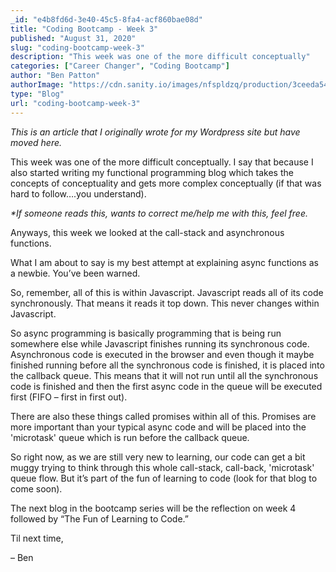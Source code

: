 ```yaml
---
_id: "e4b8fd6d-3e40-45c5-8fa4-acf860bae08d"
title: "Coding Bootcamp - Week 3"
published: "August 31, 2020"
slug: "coding-bootcamp-week-3"
description: "This week was one of the more difficult conceptually"
categories: ["Career Changer", "Coding Bootcamp"]
author: "Ben Patton"
authorImage: "https://cdn.sanity.io/images/nfspldzq/production/3ceeda54221c7c0614ecc51f955c7be39a1da34e-512x512.jpg"
type: "Blog"
url: "coding-bootcamp-week-3"
---
```


_This is an article that I originally wrote for my Wordpress site but have moved here._

This week was one of the more difficult conceptually. I say that because I also started writing my functional programming blog which takes the concepts of conceptuality and gets more complex conceptually (if that was hard to follow….you understand).

_\*If someone reads this, wants to correct me/help me with this, feel free._

Anyways, this week we looked at the call-stack and asynchronous functions.

What I am about to say is my best attempt at explaining async functions as a newbie. You’ve been warned.

So, remember, all of this is within Javascript. Javascript reads all of its code synchronously. That means it reads it top down. This never changes within Javascript.

So async programming is basically programming that is being run somewhere else while Javascript finishes running its synchronous code. Asynchronous code is executed in the browser and even though it maybe finished running before all the synchronous code is finished, it is placed into the callback queue. This means that it will not run until all the synchronous code is finished and then the first async code in the queue will be executed first (FIFO – first in first out).

There are also these things called promises within all of this. Promises are more important than your typical async code and will be placed into the 'microtask' queue which is run before the callback queue.

So right now, as we are still very new to learning, our code can get a bit muggy trying to think through this whole call-stack, call-back, 'microtask' queue flow. But it’s part of the fun of learning to code (look for that blog to come soon).

The next blog in the bootcamp series will be the reflection on week 4 followed by “The Fun of Learning to Code.”

Til next time,

– Ben
